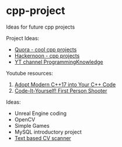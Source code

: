 # cpp-project
Ideas for future cpp projects

Project Ideas:
* [Quora - cool cpp projects](https://www.quora.com/What-are-some-cool-C++-programming-projects)
* [Hackernoon - cpp projects](https://hackernoon.com/how-to-improve-your-c-skills-from-awesome-projects-251b300ed5a1)
* [YT channel ProgrammingKnowledge](https://www.youtube.com/channel/UCs6nmQViDpUw0nuIx9c_WvA)

Youtube resources:
1. [Adopt Modern C++17 into Your C++ Code](https://www.youtube.com/watch?v=UsrHQAzSXkA&t=540s)
2. [Code-It-Yourself! First Person Shooter](https://www.youtube.com/watch?v=xW8skO7MFYw&t=1200s)

Ideas:
* Unreal Engine coding
* OpenCV
* Simple Games
* MySQL introductory project
* [Text based CV scanner](https://www.skyfilabs.com/blog/best-computer-vision-projects-for-engineering-students)